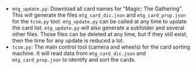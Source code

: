
 * `mtg_update.py`: Download all card names for "Magic: The Gathering".  This will
  generate the files `mtg_card_dic.json` and `mtg_card_prop.json` for the `tcsm.py` tool.
  `mtg_update.py`  can be called at any time to update the card list.
  `mtg_update.py` will also generate a subfolder and several other files. Those files
   can be deleted at any time, but if they still exist, then the time for any update is 
   reduced a lot. 
 *  `tcsm.py`: The main control tool (camera and wheels) for the card sorting machine. 
  It will read data from `mtg_card_dic.json` and `mtg_card_prop.json` to identify and sort
  the cards.
  